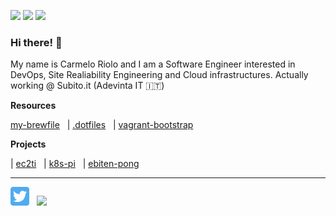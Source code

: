 <p align='left'>
    <img src="https://img.shields.io/badge/OS-Linux-informational?style=flat&logo=linux&logoColor=white&color=2bbc8a">
    <img src="https://img.shields.io/badge/Code-Python-informational?style=flat&logo=python&logoColor=white&color=2bbc8a">
    <img src="https://img.shields.io/badge/Code-Golang-informational?style=flat&logo=go&logoColor=white&color=2bbc8a">
</p>

### Hi there! 👋


My name is Carmelo Riolo and I am a Software Engineer interested in DevOps, Site Realiability Engineering and Cloud infrastructures.
Actually working @ Subito.it (Adevinta IT 🇮🇹)



**Resources**

<a href="https://github.com/carmeloriolo/my-brewfile">my-brewfile</a>&nbsp;&nbsp;
| <a href="https://github.com/carmeloriolo/.dotfiles">.dotfiles</a>&nbsp;&nbsp;
| <a href="https://github.com/carmeloriolo/vagrant-bootstrap">vagrant-bootstrap</a>&nbsp;&nbsp;

**Projects**

| <a href="https://github.com/carmeloriolo/ec2ti">ec2ti</a>&nbsp;&nbsp;
| <a href="https://github.com/carmeloriolo/k8s-pi">k8s-pi</a>&nbsp;&nbsp;
| <a href="https://github.com/carmeloriolo/ebiten-pong">ebiten-pong</a>&nbsp;&nbsp;


<hr/>

<a href="https://twitter.com/carmelo_riolo"><img height="30" src="./imgs/twitter.png"></a>&nbsp;&nbsp;
<a href="https://www.linkedin.com/in/carmelo-riolo-628690105/"><img height="30" src="https://github.com/WaylonWalker/WaylonWalker/blob/main/icon/linkedin.png?raw=true"></a>

